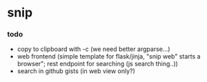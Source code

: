 # snip


### todo

  - copy to clipboard with -c (we need better argparse...)
  - web frontend (simple template for flask/jinja, "snip web" starts a browser"; rest endpoint for searching (js search thing..))
  - search in github gists (in web view only?)
